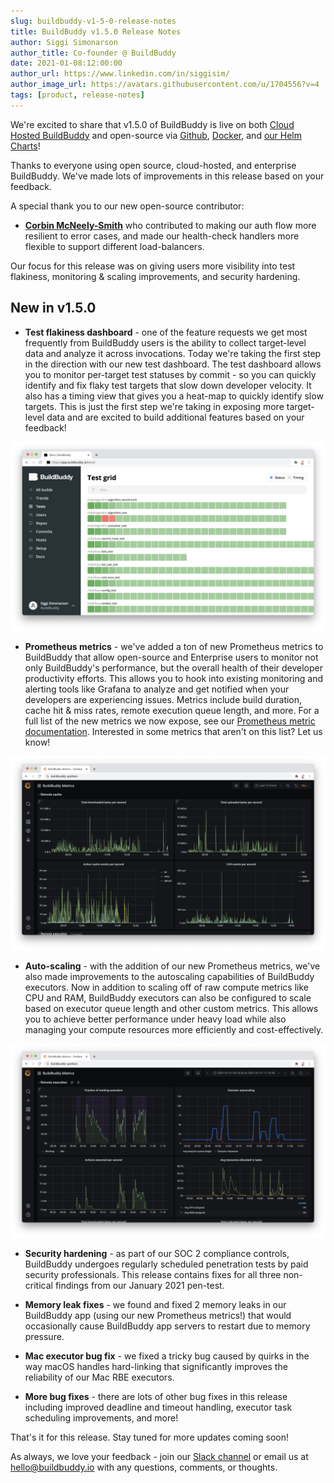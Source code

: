 ```yaml
---
slug: buildbuddy-v1-5-0-release-notes
title: BuildBuddy v1.5.0 Release Notes
author: Siggi Simonarson
author_title: Co-founder @ BuildBuddy
date: 2021-01-08:12:00:00
author_url: https://www.linkedin.com/in/siggisim/
author_image_url: https://avatars.githubusercontent.com/u/1704556?v=4
tags: [product, release-notes]
---
```


We're excited to share that v1.5.0 of BuildBuddy is live on both [Cloud Hosted BuildBuddy](https://app.buildbuddy.io/) and open-source via [Github](https://github.com/buildbuddy-io/buildbuddy), [Docker](https://github.com/buildbuddy-io/buildbuddy/blob/master/docs/on-prem.md#docker-image), and [our Helm Charts](https://github.com/buildbuddy-io/buildbuddy-helm)!

Thanks to everyone using open source, cloud-hosted, and enterprise BuildBuddy. We've made lots of improvements in this release based on your feedback.

A special thank you to our new open-source contributor:

- [**Corbin McNeely-Smith**](https://github.com/restingbull) who contributed to making our auth flow more resilient to error cases, and made our health-check handlers more flexible to support different load-balancers.

Our focus for this release was on giving users more visibility into test flakiness, monitoring & scaling improvements, and security hardening.

## New in v1.5.0

- **Test flakiness dashboard** - one of the feature requests we get most frequently from BuildBuddy users is the ability to collect target-level data and analyze it across invocations. Today we're taking the first step in the direction with our new test dashboard. The test dashboard allows you to monitor per-target test statuses by commit - so you can quickly identify and fix flaky test targets that slow down developer velocity. It also has a timing view that gives you a heat-map to quickly identify slow targets. This is just the first step we're taking in exposing more target-level data and are excited to build additional features based on your feedback!

![](../static/img/blog/test-grid.png)

- **Prometheus metrics** - we've added a ton of new Prometheus metrics to BuildBuddy that allow open-source and Enterprise users to monitor not only BuildBuddy's performance, but the overall health of their developer productivity efforts. This allows you to hook into existing monitoring and alerting tools like Grafana to analyze and get notified when your developers are experiencing issues. Metrics include build duration, cache hit & miss rates, remote execution queue length, and more. For a full list of the new metrics we now expose, see our [Prometheus metric documentation](https://www.buildbuddy.io/docs/prometheus-metrics). Interested in some metrics that aren't on this list? Let us know!

![](../static/img/blog/prometheus.png)

- **Auto-scaling** - with the addition of our new Prometheus metrics, we've also made improvements to the autoscaling capabilities of BuildBuddy executors. Now in addition to scaling off of raw compute metrics like CPU and RAM, BuildBuddy executors can also be configured to scale based on executor queue length and other custom metrics. This allows you to achieve better performance under heavy load while also managing your compute resources more efficiently and cost-effectively.

![](../static/img/blog/autoscaling-prometheus.png)

- **Security hardening** - as part of our SOC 2 compliance controls, BuildBuddy undergoes regularly scheduled penetration tests by paid security professionals. This release contains fixes for all three non-critical findings from our January 2021 pen-test.

- **Memory leak fixes** - we found and fixed 2 memory leaks in our BuildBuddy app (using our new Prometheus metrics!) that would occasionally cause BuildBuddy app servers to restart due to memory pressure.

- **Mac executor bug fix** - we fixed a tricky bug caused by quirks in the way macOS handles hard-linking that significantly improves the reliability of our Mac RBE executors.

- **More bug fixes** - there are lots of other bug fixes in this release including improved deadline and timeout handling, executor task scheduling improvements, and more!

That's it for this release. Stay tuned for more updates coming soon!

As always, we love your feedback - join our [Slack channel](https://slack.buildbuddy.io) or email us at <hello@buildbuddy.io> with any questions, comments, or thoughts.
